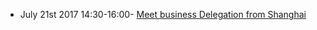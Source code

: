  - July 21st 2017 14:30-16:00- [Meet business Delegation from Shanghai](https://www.eventbrite.com/e/shanghai-pudong-new-area-delegation-techcode-tickets-36220555657?aff=erelexpmlt)

